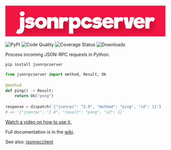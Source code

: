 <img
    alt="jsonrpcserver"
    style="margin: 0 auto;"
    src="https://github.com/explodinglabs/jsonrpcserver/blob/main/logo.png?raw=true"
/>

![PyPI](https://img.shields.io/pypi/v/jsonrpcserver.svg)
![Code Quality](https://github.com/explodinglabs/jsonrpcserver/actions/workflows/code-quality.yml/badge.svg)
![Coverage Status](https://coveralls.io/repos/github/explodinglabs/jsonrpcserver/badge.svg?branch=main)
![Downloads](https://img.shields.io/pypi/dw/jsonrpcserver)

Process incoming JSON-RPC requests in Python.

```sh
pip install jsonrpcserver
```

```python
from jsonrpcserver import method, Result, Ok

@method
def ping() -> Result:
    return Ok("pong")

response = dispatch('{"jsonrpc": "2.0", "method": "ping", "id": 1}')
# => '{"jsonrpc": "2.0", "result": "pong", "id": 1}'
```

[Watch a video on how to use it.](https://www.youtube.com/watch?v=3_BMmgJaFHQ)

Full documentation is in the [wiki](https://github.com/explodinglabs/jsonrpcserver/wiki).

See also: [jsonrpcclient](https://github.com/explodinglabs/jsonrpcclient)
